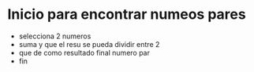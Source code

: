 # Inicio  para encontrar numeos pares
* selecciona 2 numeros
*  suma y que el resu  se pueda dividir entre 2
* que de como resultado final numero par
* fin
